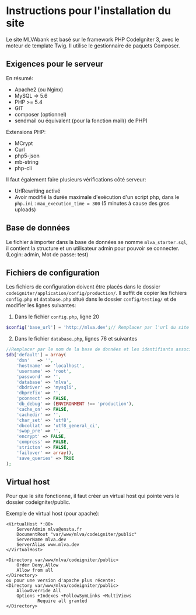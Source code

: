 # Instructions pour l'installation du site

Le site MLVAbank est basé sur le framework PHP CodeIgniter 3, avec le moteur de template Twig.
Il utilise le gestionnaire de paquets Composer.

## Exigences pour le serveur

En résumé:
- Apache2 (ou Nginx)
- MySQL => 5.6
- PHP >= 5.4
- GIT
- composer (optionnel)
- sendmail ou équivalent (pour la fonction mail() de PHP)

Extensions PHP:
- MCrypt
- Curl
- php5-json
- mb-string
- php-cli

Il faut également faire plusieurs vérifications côté serveur:
- UrlRewriting activé
- Avoir modifié la durée maximale d'exécution d'un script php, dans le `php.ini` : `max_execution_time = 300` (5 minutes à cause des gros uploads)

## Base de données
Le fichier à importer dans la base de données se nomme `mlva_starter.sql`, il contient la structure et un utilisateur admin pour pouvoir se connecter. (Login: admin, Mot de passe: test)

## Fichiers de configuration
Les fichiers de configuration doivent être placés dans le dossier `codeigniter/application/config/production/`.
Il suffit de copier les fichiers `config.php` et `database.php` situé dans le dossier `config/testing/` et de modifier les lignes suivantes:

1. Dans le fichier `config.php`, ligne 20
```php
$config['base_url'] = 'http://mlva.dev';// Remplacer par l'url du site
```

2. Dans le fichier `database.php`, lignes 76 et suivantes

```php
//Remplacer par le nom de la base de données et les identifiants associés
$db['default'] = array(
	'dsn'	=> '',
	'hostname' => 'localhost',
	'username' => 'root',
	'password' => '',
	'database' => 'mlva',
	'dbdriver' => 'mysqli',
	'dbprefix' => '',
	'pconnect' => FALSE,
	'db_debug' => (ENVIRONMENT !== 'production'),
	'cache_on' => FALSE,
	'cachedir' => '',
	'char_set' => 'utf8',
	'dbcollat' => 'utf8_general_ci',
	'swap_pre' => '',
	'encrypt' => FALSE,
	'compress' => FALSE,
	'stricton' => FALSE,
	'failover' => array(),
	'save_queries' => TRUE
);
```

## Virtual host
Pour que le site fonctionne, il faut créer un virtual host qui pointe vers le dossier codeigniter/public.

Exemple de virtual host (pour apache):
```
<VirtualHost *:80>
    ServerAdmin mlva@ensta.fr
    DocumentRoot "var/www/mlva/codeigniter/public"
    ServerName mlva.dev
    ServerAlias www.mlva.dev
</VirtualHost>

<Directory var/www/mlva/codeigniter/public>
	Order Deny,Allow
	Allow from all
</Directory>
ou pour une version d'apache plus récente:
<Directory var/www/mlva/codeigniter/public>
	AllowOverride All
	Options +Indexes +FollowSymLinks +MultiViews
			Require all granted
</Directory>
```
